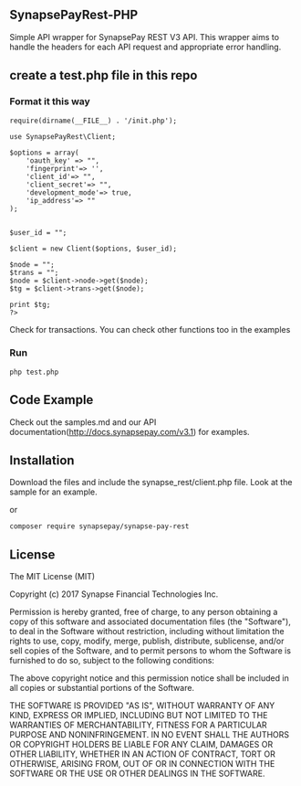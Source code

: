 ## SynapsePayRest-PHP

Simple API wrapper for SynapsePay REST V3 API.  This wrapper aims to handle the headers for each API request and appropriate error handling.


## create a test.php file in this repo

### Format it this way
```<?php
require(dirname(__FILE__) . '/init.php');

use SynapsePayRest\Client;

$options = array(
	'oauth_key' => "",
	'fingerprint'=> '',
	'client_id'=> "",
	'client_secret'=> "",
	'development_mode'=> true,
	'ip_address'=> ""
);	


$user_id = "";

$client = new Client($options, $user_id);

$node = "";
$trans = "";
$node = $client->node->get($node);
$tg = $client->trans->get($node);

print $tg;
?>
```

Check for transactions. You can check other functions too in the examples

### Run
```
php test.php
```


## Code Example

Check out the samples.md and our API documentation(http://docs.synapsepay.com/v3.1) for examples.

## Installation

Download the files and include the synapse_rest/client.php file.  Look at the sample for an example.

or

`composer require synapsepay/synapse-pay-rest`


## License

The MIT License (MIT)

Copyright (c) 2017 Synapse Financial Technologies Inc.

Permission is hereby granted, free of charge, to any person obtaining a copy of
this software and associated documentation files (the "Software"), to deal in
the Software without restriction, including without limitation the rights to
use, copy, modify, merge, publish, distribute, sublicense, and/or sell copies of
the Software, and to permit persons to whom the Software is furnished to do so,
subject to the following conditions:

The above copyright notice and this permission notice shall be included in all
copies or substantial portions of the Software.

THE SOFTWARE IS PROVIDED "AS IS", WITHOUT WARRANTY OF ANY KIND, EXPRESS OR
IMPLIED, INCLUDING BUT NOT LIMITED TO THE WARRANTIES OF MERCHANTABILITY, FITNESS
FOR A PARTICULAR PURPOSE AND NONINFRINGEMENT. IN NO EVENT SHALL THE AUTHORS OR
COPYRIGHT HOLDERS BE LIABLE FOR ANY CLAIM, DAMAGES OR OTHER LIABILITY, WHETHER
IN AN ACTION OF CONTRACT, TORT OR OTHERWISE, ARISING FROM, OUT OF OR IN
CONNECTION WITH THE SOFTWARE OR THE USE OR OTHER DEALINGS IN THE SOFTWARE.
